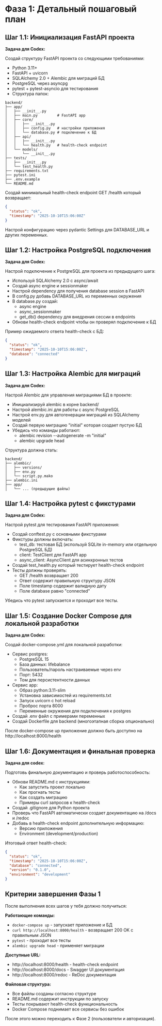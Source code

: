 # Фаза 1: Детальный пошаговый план

## Шаг 1.1: Инициализация FastAPI проекта

**Задача для Codex:**

Создай структуру FastAPI проекта со следующими требованиями:

- Python 3.11+
- FastAPI + uvicorn
- SQLAlchemy 2.0 + Alembic для миграций БД
- PostgreSQL через asyncpg
- pytest + pytest-asyncio для тестирования
- Структура папок:

```
backend/
├── app/
│   ├── __init__.py
│   ├── main.py         # FastAPI app
│   ├── core/
│   │   ├── __init__.py
│   │   ├── config.py   # настройки приложения
│   │   └── database.py # подключение к БД
│   ├── api/
│   │   ├── __init__.py
│   │   └── health.py   # health-check endpoint
│   └── models/
│       └── __init__.py
├── tests/
│   ├── __init__.py
│   └── test_health.py
├── requirements.txt
├── pytest.ini
├── .env.example
└── README.md
```


Создай минимальный health-check endpoint GET /health который возвращает:

```json
{
  "status": "ok", 
  "timestamp": "2025-10-10T15:06:00Z"
}
```

Настрой конфигурацию через pydantic Settings для DATABASE_URL и других переменных.

## Шаг 1.2: Настройка PostgreSQL подключения

**Задача для Codex:**

Настрой подключение к PostgreSQL для проекта из предыдущего шага:

- Используй SQLAlchemy 2.0 с async/await
- Создай async engine и sessionmaker
- Настрой dependency для получения database session в FastAPI
- В config.py добавь DATABASE_URL из переменных окружения
- В database.py создай:
    - async engine
    - async_sessionmaker
    - get_db() dependency для внедрения сессии в endpoints
- Обнови health-check endpoint чтобы он проверял подключение к БД

Пример ожидаемого ответа health-check с БД:

```json
{
  "status": "ok",
  "timestamp": "2025-10-10T15:06:00Z", 
  "database": "connected"
}
```


## Шаг 1.3: Настройка Alembic для миграций

**Задача для Codex:**

Настрой Alembic для управления миграциями БД в проекте:

- Инициализируй alembic в корне backend/
- Настрой alembic.ini для работы с async PostgreSQL
- Настрой env.py для автогенерации миграций из SQLAlchemy моделей
- Создай первую миграцию "initial" которая создает пустую БД
- Убедись что команды работают:
    - alembic revision --autogenerate -m "initial"
    - alembic upgrade head

Структура должна стать:

```
backend/
├── alembic/
│   ├── versions/
│   ├── env.py
│   └── script.py.mako
├── alembic.ini
├── app/
│   └── ... (предыдущие файлы)
```


## Шаг 1.4: Настройка pytest с фикстурами

**Задача для Codex:**

Настрой pytest для тестирования FastAPI приложения:

- Создай conftest.py с основными фикстурами
- Фикстуры должны включать:
    - test_db: тестовая БД (используй SQLite in-memory или отдельную PostgreSQL БД)
    - client: TestClient для FastAPI app
    - async_client: AsyncClient для асинхронных тестов
- Создай test_health.py который тестирует health-check endpoint
- Тесты должны проверять:
    - GET /health возвращает 200
    - Ответ содержит правильную структуру JSON
    - Поле timestamp содержит валидную дату
    - Поле database равно "connected"

Убедись что pytest запускается и проходит все тесты.

## Шаг 1.5: Создание Docker Compose для локальной разработки

**Задача для Codex:**

Создай docker-compose.yml для локальной разработки:

- Сервис postgres:
    - PostgreSQL 15
    - База данных: lifebalance
    - Пользователь/пароль настраиваемые через env
    - Порт: 5432
    - Том для персистентности данных
- Сервис app:
    - Образ python:3.11-slim
    - Установка зависимостей из requirements.txt
    - Запуск uvicorn с hot reload
    - Проброс порта 8000
    - Переменные окружения для подключения к postgres
- Создай .env файл с примерами переменных
- Создай Dockerfile для backend (многоэтапная сборка опционально)

После docker-compose up приложение должно быть доступно на http://localhost:8000/health

## Шаг 1.6: Документация и финальная проверка

**Задача для codex:**

Подготовь финальную документацию и проверь работоспособность:

- Обнови README.md с инструкциями:
    - Как запустить проект локально
    - Как прогнать тесты
    - Как создать миграцию
    - Примеры curl запросов к health-check
- Создай .gitignore для Python проекта
- Проверь что FastAPI автоматически создает документацию на /docs и /redoc
- Добавь в health-check endpoint дополнительную информацию:
    - Версию приложения
    - Environment (development/production)

Итоговый ответ health-check:

```json
{
  "status": "ok",
  "timestamp": "2025-10-10T15:06:00Z",
  "database": "connected", 
  "version": "0.1.0",
  "environment": "development"
}
```


## Критерии завершения Фазы 1

После выполнения всех шагов у тебя должно получиться:

**Работающие команды:**

- `docker-compose up` - запускает приложение и БД
- `curl http://localhost:8000/health` - возвращает 200 OK с правильным JSON
- `pytest` - проходит все тесты
- `alembic upgrade head` - применяет миграции

**Доступные URL:**

- http://localhost:8000/health - health-check endpoint
- http://localhost:8000/docs - Swagger UI документация
- http://localhost:8000/redoc - ReDoc документация

**Файловая структура:**

- Все файлы созданы согласно структуре
- README.md содержит инструкции по запуску
- Тесты покрывают health-check функциональность
- Docker Compose поднимает все сервисы без ошибок

После этого можно переходить к Фазе 2 (пользователи и авторизация).
